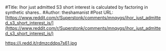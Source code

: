 #Title: Ihor just admitted S3 short interest is calculated by factoring in synthetic shares..
#Author: theshamanist
#Post URL: [https://www.reddit.com/r/Superstonk/comments/mnqygs/ihor_just_admitted_s3_short_interest_is/](https://www.reddit.com/r/Superstonk/comments/mnqygs/ihor_just_admitted_s3_short_interest_is/)


https://i.redd.it/rdmzcddps7s61.jpg